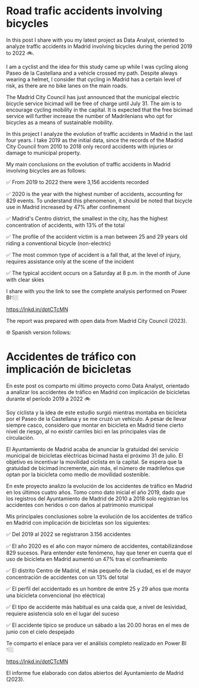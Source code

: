 # Road trafic accidents involving bicycles

In this post I share with you my latest project as Data Analyst, oriented to analyze traffic accidents in Madrid involving bicycles during the period 2019 to 2022 🚲.
 
I am a cyclist and the idea for this study came up while I was cycling along Paseo de la Castellana and a vehicle crossed my path. Despite always wearing a helmet, I consider that cycling in Madrid has a certain level of risk, as there are no bike lanes on the main roads.
 
The Madrid City Council has just announced that the municipal electric bicycle service bicimad will be free of charge until July 31. The aim is to encourage cycling mobility in the capital. It is expected that the free bicimad service will further increase the number of Madrilenians who opt for bicycles as a means of sustainable mobility.
 
In this project I analyze the evolution of traffic accidents in Madrid in the last four years. I take 2019 as the initial data, since the records of the Madrid City Council from 2010 to 2018 only record accidents with injuries or damage to municipal property.
 
My main conclusions on the evolution of traffic accidents in Madrid involving bicycles are as follows:
 
✅ From 2019 to 2022 there were 3,156 accidents recorded
 
✅ 2020 is the year with the highest number of accidents, accounting for 829 events. To understand this phenomenon, it should be noted that bicycle use in Madrid increased by 47% after confinement
 
✅ Madrid's Centro district, the smallest in the city, has the highest concentration of accidents, with 13% of the total

✅ The profile of the accident victim is a man between 25 and 29 years old riding a conventional bicycle (non-electric)
 
✅ The most common type of accident is a fall that, at the level of injury, requires assistance only at the scene of the incident
 
✅ The typical accident occurs on a Saturday at 8 p.m. in the month of June with clear skies 
 
I share with you the link to see the complete analysis performed on Power BI👇🏼

https://lnkd.in/dptCTcMN

The report was prepared with open data from Madrid City Council (2023).

🌐 Spanish version follows:

# Accidentes de tráfico con implicación de bicicletas

En este post os comparto mi último proyecto como Data Analyst, orientado a analizar los accidentes de tráfico en Madrid con implicación de bicicletas durante el período 2019 a 2022 🚲
 
Soy ciclista y la idea de este estudio surgió mientras montaba en bicicleta por el Paseo de la Castellana y se me cruzó un vehículo. A pesar de llevar siempre casco, considero que montar en bicicleta en Madrid tiene cierto nivel de riesgo, al no existir carriles bici en las principales vías de circulación.
 
El Ayuntamiento de Madrid acaba de anunciar la gratuidad del servicio municipal de bicicletas eléctricas bicimad hasta el próximo 31 de julio. El objetivo es incentivar la movilidad ciclista en la capital. Se espera que la gratuidad de bicimad incremente, aún más, el número de madrileños que optan por la bicicleta como medio de movilidad sostenible.
 
En este proyecto analizo la evolución de los accidentes de tráfico en Madrid en los últimos cuatro años. Tomo como dato inicial el año 2019, dado que los registros del Ayuntamiento de Madrid de 2010 a 2018 solo registran los accidentes con heridos o con daños al patrimonio municipal
 
Mis principales conclusiones sobre la evolución de los accidentes de tráfico en Madrid con implicación de bicicletas son los siguientes:
 
✅ Del 2019 al 2022 se registraron 3.156 accidentes
 
✅ El año 2020 es el año con mayor número de accidentes, contabilizándose 829 sucesos. Para entender este fenómeno, hay que tener en cuenta que el uso de bicicleta en Madrid aumentó un 47% tras el confinamiento
 
✅ El distrito Centro de Madrid, el más pequeño de la ciudad, es el de mayor concentración de accidentes con un 13% del total

✅ El perfil del accidentado es un hombre de entre 25 y 29 años que monta una bicicleta convencional (no eléctrica)
 
✅ El tipo de accidente más habitual es una caída que, a nivel de lesividad, requiere asistencia solo en el lugar del suceso
 
✅ El accidente típico se produce un sábado a las 20.00 horas en el mes de junio con el cielo despejado 
 
Te comparto el enlace para ver el análisis completo realizado en Power BI👇🏼

https://lnkd.in/dptCTcMN

El informe fue elaborado con datos abiertos del Ayuntamiento de Madrid (2023).
 

